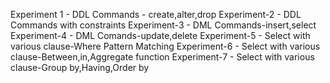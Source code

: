 Experiment 1 - DDL Commands - create,alter,drop
Experiment-2 - DDL Commands with constraints 
Experiment-3 - DML Commands-insert,select
Experiment-4 - DML Comands-update,delete
Experiment-5 - Select with various clause-Where Pattern Matching
Experiment-6 - Select with various clause-Between,in,Aggregate function
Experiment-7 - Select with various clause-Group by,Having,Order by
